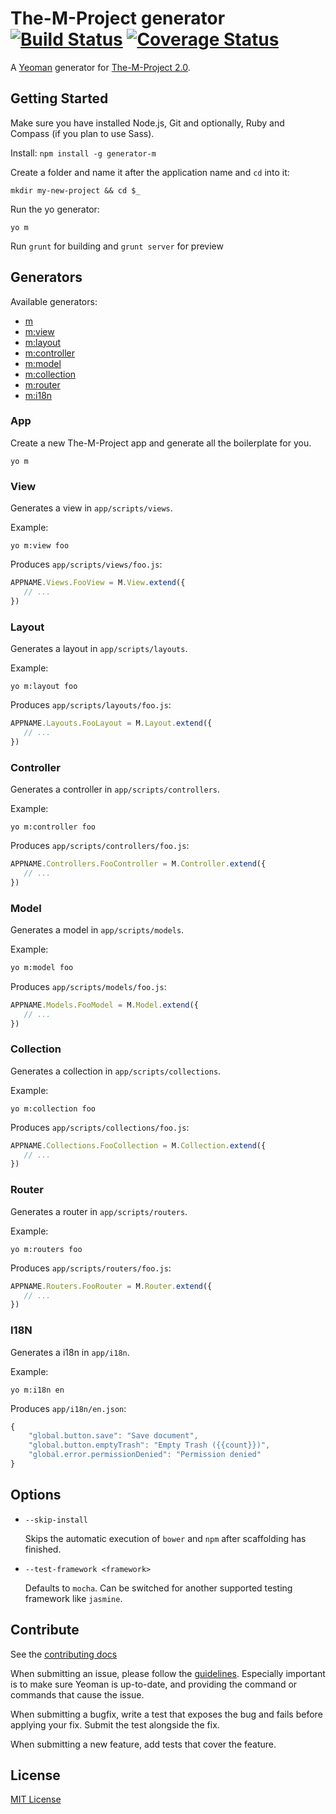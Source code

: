 # The-M-Project generator [![Build Status](https://travis-ci.org/mwaylabs/generator-m.png)](https://travis-ci.org/mwaylabs/generator-m) [![Coverage Status](https://coveralls.io/repos/mwaylabs/generator-m/badge.png?branch=master)](https://coveralls.io/r/mwaylabs/generator-m?branch=master)

A [Yeoman](http://yeoman.io) generator for [The-M-Project 2.0](http://the-m-project.org).

## Getting Started

Make sure you have installed Node.js, Git and optionally, Ruby and Compass (if you plan to use Sass).

Install: `npm install -g generator-m`

Create a folder and name it after the application name and `cd` into it:
```
mkdir my-new-project && cd $_
```

Run the yo generator:
```
yo m
```

Run `grunt` for building and `grunt server` for preview

## Generators

Available generators:

* [m](#app)
* [m:view](#view)
* [m:layout](#layout)
* [m:controller](#controller)
* [m:model](#model)
* [m:collection](#collection)
* [m:router](#router)
* [m:i18n](#i18n)

### App
Create a new The-M-Project app and generate all the boilerplate for you.

```
yo m
```

### View

Generates a view in `app/scripts/views`.

Example:
```
yo m:view foo
```

Produces `app/scripts/views/foo.js`:

```javascript
APPNAME.Views.FooView = M.View.extend({
   // ...
})
```
### Layout

Generates a layout in `app/scripts/layouts`.

Example:
```
yo m:layout foo
```

Produces `app/scripts/layouts/foo.js`:

```javascript
APPNAME.Layouts.FooLayout = M.Layout.extend({
   // ...
})
```

### Controller

Generates a controller in `app/scripts/controllers`.

Example:
```
yo m:controller foo
```

Produces `app/scripts/controllers/foo.js`:

```javascript
APPNAME.Controllers.FooController = M.Controller.extend({
   // ...
})
```

### Model

Generates a model in `app/scripts/models`.

Example:
```bash
yo m:model foo
```

Produces `app/scripts/models/foo.js`:

```javascript
APPNAME.Models.FooModel = M.Model.extend({
   // ...
})
```

### Collection

Generates a collection in `app/scripts/collections`.

Example:
```
yo m:collection foo
```

Produces `app/scripts/collections/foo.js`:

```javascript
APPNAME.Collections.FooCollection = M.Collection.extend({
   // ...
})
```

### Router

Generates a router in `app/scripts/routers`.

Example:
```
yo m:routers foo
```

Produces `app/scripts/routers/foo.js`:

```javascript
APPNAME.Routers.FooRouter = M.Router.extend({
   // ...
})
```

### I18N

Generates a i18n in `app/i18n`.

Example:
```
yo m:i18n en
```

Produces `app/i18n/en.json`:

```javascript
{
    "global.button.save": "Save document",
    "global.button.emptyTrash": "Empty Trash ({{count}})",
    "global.error.permissionDenied": "Permission denied"
}
```

## Options

* `--skip-install`

  Skips the automatic execution of `bower` and `npm` after scaffolding has finished.

* `--test-framework <framework>`

  Defaults to `mocha`. Can be switched for another supported testing framework like `jasmine`.


## Contribute

See the [contributing docs](https://github.com/yeoman/yeoman/blob/master/contributing.md)

When submitting an issue, please follow the [guidelines](https://github.com/yeoman/yeoman/blob/master/contributing.md#issue-submission). Especially important is to make sure Yeoman is up-to-date, and providing the command or commands that cause the issue.

When submitting a bugfix, write a test that exposes the bug and fails before applying your fix. Submit the test alongside the fix.

When submitting a new feature, add tests that cover the feature.

## License

[MIT License](http://en.wikipedia.org/wiki/MIT_License)
